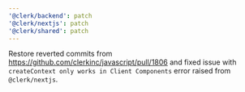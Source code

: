 ```yaml
---
'@clerk/backend': patch
'@clerk/nextjs': patch
'@clerk/shared': patch
---
```


Restore reverted commits from https://github.com/clerkinc/javascript/pull/1806 and fixed issue with `createContext only works in Client Components` error raised from `@clerk/nextjs`.
